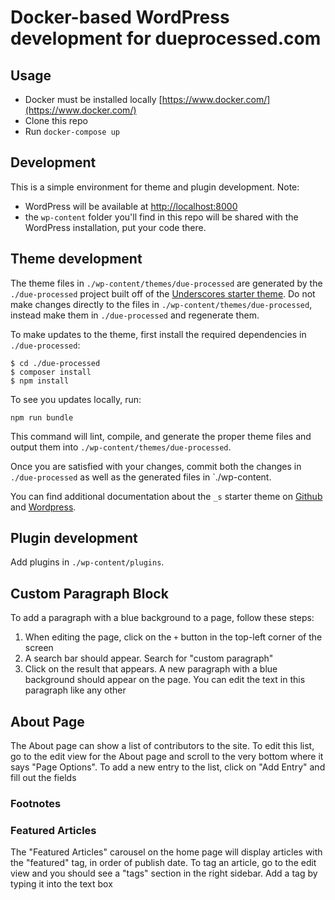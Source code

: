 # Docker-based WordPress development for dueprocessed.com

## Usage

- Docker must be installed locally [https://www.docker.com/](https://www.docker.com/)
- Clone this repo
- Run `docker-compose up`

## Development

This is a simple environment for theme and plugin development. Note:

- WordPress will be available at [http://localhost:8000](http://localhost:8000)
- the `wp-content` folder you'll find in this repo will be shared with the WordPress installation, put your code there.

## Theme development

The theme files in `./wp-content/themes/due-processed` are generated by the `./due-processed` project built off of the [Underscores starter theme](https://underscores.me/).
Do not make changes directly to the files in `./wp-content/themes/due-processed`, instead make them in `./due-processed`
and regenerate them.

To make updates to the theme, first install the required dependencies in `./due-processed`:

```
$ cd ./due-processed
$ composer install
$ npm install
```

To see you updates locally, run:

```
npm run bundle
```

This command will lint, compile, and generate the proper theme files and output them into `./wp-content/themes/due-processed`.

Once you are satisfied with your changes, commit both the changes in `./due-processed` as well as the generated files in `./wp-content.

You can find additional documentation about the `_s` starter theme on [Github](https://github.com/Automattic/\_s) and [Wordpress](https://developer.wordpress.org/themes/getting-started/theme-development-examples/#the-underscores-theme).

## Plugin development

Add plugins in `./wp-content/plugins`.

## Custom Paragraph Block
To add a paragraph with a blue background to a page, follow these steps:
1. When editing the page, click on the `+` button in the top-left corner of the screen
2. A search bar should appear. Search for "custom paragraph"
3. Click on the result that appears. A new paragraph with a blue background should appear on the page. You can edit the text in this paragraph like any other

## About Page
The About page can show a list of contributors to the site. To edit this list, go to the edit view for the About page and scroll to the very bottom where it says "Page Options". To add a new entry to the list, click on "Add Entry" and fill out the fields

### Footnotes

### Featured Articles

The "Featured Articles" carousel on the home page will display articles with the "featured" tag, in order of publish date. To tag an article, go to the edit view and you should see a "tags" section in the right sidebar. Add a tag by typing it into the text box
